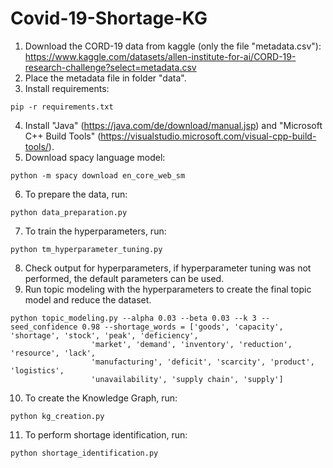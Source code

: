 # Covid-19-Shortage-KG

1. Download the CORD-19 data from kaggle (only the file "metadata.csv"): https://www.kaggle.com/datasets/allen-institute-for-ai/CORD-19-research-challenge?select=metadata.csv
2. Place the metadata file in folder "data".
3. Install requirements:
```
pip -r requirements.txt
```
4. Install "Java" (https://java.com/de/download/manual.jsp) and "Microsoft C++ Build Tools" (https://visualstudio.microsoft.com/visual-cpp-build-tools/).
5. Download spacy language model:
```
python -m spacy download en_core_web_sm
```
6. To prepare the data, run:
```
python data_preparation.py
```
7. To train the hyperparameters, run:
```
python tm_hyperparameter_tuning.py
```
8. Check output for hyperparameters, if hyperparameter tuning was not performed, the default parameters can be used.
9. Run topic modeling with the hyperparameters to create the final topic model and reduce the dataset.
```
python topic_modeling.py --alpha 0.03 --beta 0.03 --k 3 --seed_confidence 0.98 --shortage_words = ['goods', 'capacity', 'shortage', 'stock', 'peak', 'deficiency',
                  'market', 'demand', 'inventory', 'reduction', 'resource', 'lack',
                  'manufacturing', 'deficit', 'scarcity', 'product', 'logistics',
                  'unavailability', 'supply chain', 'supply']
``` 
10. To create the Knowledge Graph, run:
```
python kg_creation.py
```
11. To perform shortage identification, run:
```
python shortage_identification.py

